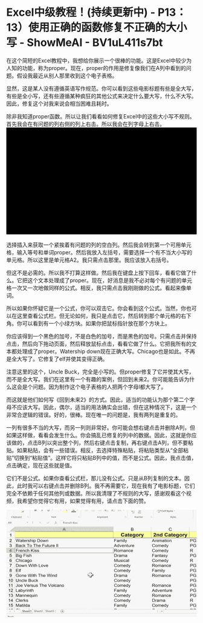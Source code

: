 # Excel中级教程！(持续更新中) - P13：13）使用正确的函数修复不正确的大小写 - ShowMeAI - BV1uL411s7bt

在这个简短的Excel教程中，我想给你展示一个很棒的功能。这是Excel中较少为人知的功能，称为proper。现在，proper的作用是修复像我们在A列中看到的问题。假设我最近从别人那里收到这个电子表格。

显然，这是某人没有遵循英语写作规范。你可以看到这些电影标题有些是全大写，有些是全小写，还有些遵循某种疯狂的其他公式来决定什么要大写，什么不大写。因此，修复这个对我来说会相当困难且耗时。

除非我知道proper函数。所以让我们看看如何修复Excel中的这些大小写不规则。首先我会在有问题的列右侧的列上右击。所以我会在列字母上右击。![](img/9f08b408fe5d3dd60bbb1605f45afaa1_1.png)

选择插入来获取一个紧挨着有问题的列的空白列。然后我会转到第一个可用单元格，输入等号和单词proper。然后我放入左括号，需要选择一个有不当大小写的单元格。所以这里是单元格A2。我只需点击那里。我应该放入右括号。

但这不是必需的。所以我不打算这样做。然后我在键盘上按下回车，看看它做了什么。它把这个文本处理成了proper。现在，好消息是我不必对每个有问题的单元格一次又一次地做同样的公式。相反，我只需点击我刚刚做的公式。看起来像单词。

所以如果你怀疑它是一个公式，你可以双击它。你会看到这个公式。当然，你也可以在这里查看公式栏。但无论如何，我只是点击它，然后转到那个单元格的右下角。你可以看到有一个小绿方块。如果你把鼠标指针放在那个方块上。

你应该得到一个黑色的加号，不是白色的加号，而是黑色的加号。只需点击并保持点击，然后向下拖动页面，然后释放鼠标点击，看看它做了什么。它把我所有的文本都处理成了proper。Watership down现在正确大写。Chicago也是如此。不再是全大写了。它修复了elf并使其变得正确。

注意这里的这个，Uncle Buck，完全是小写的。但proper修复了它并使其大写，而不是全大写。我们在这里有一个有趣的案例，但回到未来2。你可能能告诉为什么这会是个问题。因为制作这个电子表格的人把两个字母I都大写了。

而这就是他们如何写《回到未来2》的方式。因此，适当的功能认为那个第二个字母不应该大写。因此，偶尔，适当的用法确实会出错，但在这种情况下，这是一个非常合逻辑的错误。好的，很棒。现在唯一的问题是，我有两列是重复的。

一列有很多不当的大写，而另一列则非常好。你可能会想右键点击并删除A列，但如果这样做，看看会发生什么。你会搞乱已修复的列中的数据。因此，这就是你应该做的，点击B列以突出整个列，然后右键点击复制，再右键点击A列，但不要粘贴。如果粘贴，会有一些错误。相反，去选择特殊粘贴，将粘贴类型从“全部粘贴”切换到“粘贴值”。这样它将只粘贴B列中的值，而不是公式。因此，我点击值，点击确定，现在这些就是值。

它们不是公式。如果你查看公式栏，那儿没有公式。只是从B列复制的文本。因此，此时我可以右键点击并删除B列。我不再需要它，现在我有了电影标题，它们完全不依赖于任何其他列或数据。所以我清理了不规则的大写，感谢观看这个视频，我希望你觉得它有用，如果觉得有用，请点击下面的赞。

![](img/9f08b408fe5d3dd60bbb1605f45afaa1_3.png)

